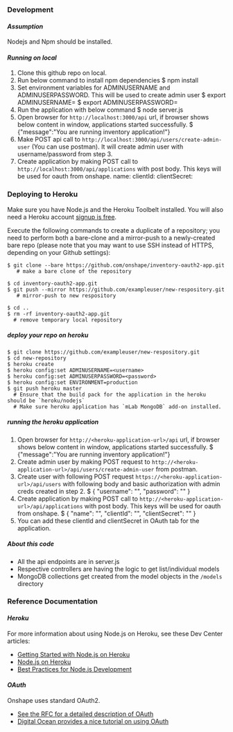 ### **Development**
#### ***Assumption***
Nodejs and Npm should be installed.

#### ***Running on local***
1. Clone this github repo on local.
2. Run below command to install npm dependencies
    $ npm install
3. Set environment variables for ADMINUSERNAME and ADMINUSERPASSWORD. This will be used to create admin user
    $ export ADMINUSERNAME=<username>
    $ export ADMINUSERPASSWORD=<password>
4. Run the application with below command
    $ node server.js
5. Open browser for `http://localhost:3000/api` url, if browser shows below content in window, applications started successfully.
    $ {"message":"You are running inventory application!"}
6. Make POST api call to `http://localhost:3000/api/users/create-admin-user` (You can use postman). It will create admin user with username/password from step 3.
7. Create application by making POST call to `http://localhost:3000/api/applications` with post body. This keys will be used for oauth from onshape.
  name:<application-name>
  clientId:<client-id>
  clientSecret:<client-secret>


### **Deploying to Heroku**
Make sure you have Node.js and the Heroku Toolbelt installed. You will also need a Heroku account [signup is free](https://www.heroku.com/).

Execute the following commands to create a duplicate of a repository; you need to perform both a bare-clone and a mirror-push to a newly-created bare repo (please note that you may want to use SSH instead of HTTPS, depending on your Github settings):

    $ git clone --bare https://github.com/onshape/inventory-oauth2-app.git
       # make a bare clone of the repository

    $ cd inventory-oauth2-app.git
    $ git push --mirror https://github.com/exampleuser/new-respository.git
       # mirror-push to new respository

    $ cd ..
    $ rm -rf inventory-oauth2-app.git
      # remove temporary local repository

##### deploy your repo on heroku

    $ git clone https://github.com/exampleuser/new-respository.git
    $ cd new-repository
    $ heroku create
    $ heroku config:set ADMINUSERNAME=<username>
    $ heroku config:set ADMINUSERPASSWORD=<password>
    $ heroku config:set ENVIRONMENT=production
    $ git push heroku master
      # Ensure that the build pack for the application in the heroku should be `heroku/nodejs`
      # Make sure heroku application has `mLab MongoDB` add-on installed.

##### running the heroku application
1. Open browser for `http://<heroku-application-url>/api` url, if browser shows below content in window, applications started successfully.
    $ {"message":"You are running inventory application!"}
2. Create admin user by making POST request to `http://<heroku-application-url>/api/users/create-admin-user` from postman.
3. Create user with following POST request `https://<heroku-application-url>/api/users` with following body and basic authorization with admin creds created in step 2.
    $ { "username": "<user-name>", "password": "<user-password>" }
4. Create application by making POST call to `http://<heroku-application-url>/api/applications` with post body. This keys will be used for oauth from onshape.
  $ { "name": "<application-name>", "clientId": "<client-id>", "clientSecret": "<client-secret>" }
5. You can add these clientId and clientSecret in OAuth tab for the application.

##### **About this code**
  - All the api endpoints are in server.js
  - Respective controllers are having the logic to get list/individual models
  - MongoDB collections get created from the model objects in the `/models` directory

### **Reference Documentation**
#### ***Heroku***
For more information about using Node.js on Heroku, see these Dev Center articles:

 -  [Getting Started with Node.js on Heroku](https://devcenter.heroku.com/articles/getting-started-with-nodejs)
 -  [Node.js on Heroku](https://devcenter.heroku.com/categories/nodejs)
 -  [Best Practices for Node.js Development](https://devcenter.heroku.com/articles/node-best-practices)

#### ***OAuth***
Onshape uses standard OAuth2.
 - [See the RFC for a detailed description of OAuth](https://tools.ietf.org/html/rfc6749)
 - [Digital Ocean provides a nice tutorial on using OAuth](https://www.digitalocean.com/community/tutorials/an-introduction-to-oauth-2)